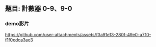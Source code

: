 
## 題目: 計數器 0-9、9-0  


### demo影片


https://github.com/user-attachments/assets/f3a91e13-280f-49e0-a710-f1f0edca3ae3

